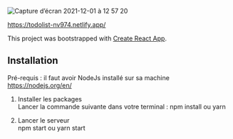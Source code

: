 ![Capture d’écran 2021-12-01 à 12 57 20](https://user-images.githubusercontent.com/74904811/144204569-e83daa28-21fe-43c6-ab6a-9fb111bae7ff.png)

https://todolist-nv974.netlify.app/

This project was bootstrapped with [Create React App](https://github.com/facebook/create-react-app).

## Installation

Pré-requis : il faut avoir NodeJs installé sur sa machine https://nodejs.org/en/

1. Installer les packages </br>
   Lancer la commande suivante dans votre terminal :
   npm install ou yarn
   
3. Lancer le serveur </br>
   npm start ou yarn start

